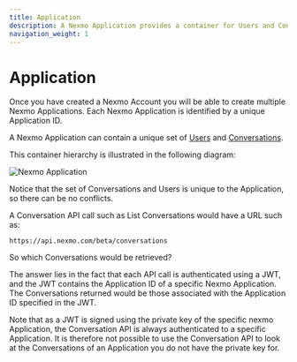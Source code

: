 ```yaml
---
title: Application
description: A Nexmo Application provides a container for Users and Conversations.
navigation_weight: 1
---
```


# Application

Once you have created a Nexmo Account you will be able to create multiple Nexmo Applications. Each Nexmo Application is identified by a unique Application ID.

A Nexmo Application can contain a unique set of [Users](/conversation/concepts/user) and [Conversations](/conversation/concepts/conversation).

This container hierarchy is illustrated in the following diagram:

![Nexmo Application](/images/conversation-api/conversation-application.png)

Notice that the set of Conversations and Users is unique to the Application, so there can be no conflicts.

A Conversation API call such as List Conversations would have a URL such as:

```
https://api.nexmo.com/beta/conversations
```

So which Conversations would be retrieved?

The answer lies in the fact that each API call is authenticated using a JWT, and the JWT contains the Application ID of a specific Nexmo Application. The Conversations returned would be those associated with the Application ID specified in the JWT.

Note that as a JWT is signed using the private key of the specific nexmo Application, the Conversation API is always authenticated to a specific Application. It is therefore not possible to use the Conversation API to look at the Conversations of an Application you do not have the private key for.
